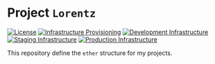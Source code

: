 # Project `Lorentz`

[![License](https://img.shields.io/badge/License-BSD_3--Clause-blue.svg)](https://opensource.org/licenses/BSD-3-Clause) [![Infrastructure Provisioning](https://github.com/zatarain/lorentz/actions/workflows/provisioning.yml/badge.svg)](https://github.com/zatarain/lorentz/actions/workflows/provisioning.yml) [![Development Infrastructure](https://badgen.net/github/checks/zatarain/lorentz/development?label=Development&icon=terraform)](https://github.com/zatarain/lorentz/actions/workflows/provisioning.yml) [![Staging Infrastructure](https://badgen.net/github/checks/zatarain/lorentz/staging?label=Staging&icon=terraform)](https://github.com/zatarain/lorentz/actions/workflows/provisioning.yml)
[![Production Infrastructure](https://badgen.net/github/checks/zatarain/lorentz?label=Production&icon=terraform)](https://github.com/zatarain/lorentz/actions/workflows/provisioning.yml)

This repository define the `ether` structure for my projects.
